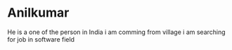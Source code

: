 # Anilkumar
He is a one of the person in India 
i am comming from village
i am searching for job in software field
